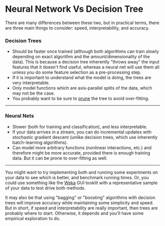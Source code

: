 # Neural Network Vs Decision Tree

There are many differences between these two, but in practical terms, there are three main things to consider: speed, interpretability, and accuracy.

### Decision Trees

- Should be faster once trained (although both algorithms can train slowly depending on exact algorithm and the amount/dimensionality of the data). This is because a decision tree inherently "throws away" the input features that it doesn't find useful, whereas a neural net will use them all unless you do some feature selection as a pre-processing step.
- If it is important to understand what the model is doing, the trees are very interpretable.
- Only model functions which are axis-parallel splits of the data, which may not be the case.
- You probably want to be sure to [prune](http://en.wikipedia.org/wiki/Pruning_%28decision_trees%29) the tree to avoid over-fitting.

***

### Neural Nets

- Slower (both for training and classification), and less interpretable.
- If your data arrives in a stream, you can do incremental updates with stochastic gradient descent (unlike decision trees, which use inherently batch-learning algorithms).
- Can model more arbitrary functions (nonlinear interactions, etc.) and therefore might be more accurate, provided there is enough training data. But it can be prone to over-fitting as well.

***

You might want to try implementing both and running some experiments on your data to see which is better, and benchmark running times. Or, you could use something like the [Weka](http://www.cs.waikato.ac.nz/ml/weka/) GUI tooklit with a representative sample of your data to test drive both methods.

It may also be that using "bagging" or "boosting" algorithms with decision trees will improve accuracy while maintaining some simplicity and speed. But in short, if speed and interpretability are really important, then trees are probably where to start. Otherwise, it depends and you'll have some empirical exploration to do.
